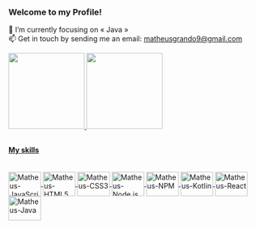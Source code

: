 ### Welcome to my Profile!

🌱 I’m currently focusing on « Java » <br>
📫 Get in touch by sending me an email: matheusgrando9@gmail.com

<div>
  <a href="https://github.com/matheusgrando">
  <img height="150em" src="https://github-readme-stats.vercel.app/api?username=matheusgrando&show_icons=true&theme=dracula&border_color=f5f8fd"/>
  <img height="150em" src="https://github-readme-stats.vercel.app/api/top-langs/?username=matheusgrando&langs_count=6&layout=compact&theme=dracula&border_color=f5f8fd"/>
</div>

##

#### My skills

<div style="display: inline_block"><br>
  <img align="center" alt="Matheus-JavaScript" height="48" width="64" src="https://cdn.jsdelivr.net/gh/devicons/devicon@latest/icons/javascript/javascript-plain.svg">
  <img align="center" alt="Matheus-HTML5" height="48" width="64" src="https://cdn.jsdelivr.net/gh/devicons/devicon/icons/html5/html5-original.svg">
  <img align="center" alt="Matheus-CSS3" height="48" width="64" 
src="https://cdn.jsdelivr.net/gh/devicons/devicon/icons/css3/css3-original.svg">
  <img align="center" alt="Matheus-Node.js" height="48" width="64" src="https://cdn.jsdelivr.net/gh/devicons/devicon@latest/icons/nodejs/nodejs-original-wordmark.svg">
  <img align="center" alt="Matheus-NPM" height="48" width="64" 
src="https://cdn.jsdelivr.net/gh/devicons/devicon/icons/npm/npm-original-wordmark.svg">
  <img align="center" alt="Matheus-Kotlin" height="48" width="64" src="https://cdn.jsdelivr.net/gh/devicons/devicon@latest/icons/kotlin/kotlin-original.svg">
  <img align="center" alt="Matheus-React" height="48" width="64" src="https://cdn.jsdelivr.net/gh/devicons/devicon/icons/react/react-original.svg">
  <img align="center" alt="Matheus-Java" height="48" width="64" 
src="https://cdn.jsdelivr.net/gh/devicons/devicon/icons/java/java-original-wordmark.svg">
</div>
